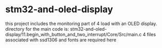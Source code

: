# stm32-and-oled-display
this project includes the monitoring part of 4 load with an OLED display. 
directory for the main code is: stm32-and-oled-display/11.begin_with_button_and_two_interrupt/Core/Src/main.c
 4 files associated with ssd1306 and fonts are required here
